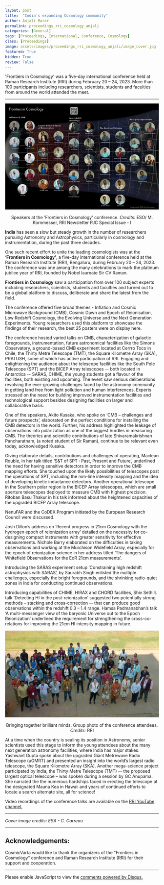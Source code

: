 ```yaml
---
layout: post
title:  "India’s expanding Cosmology community"
author: Anjali Marar
permalink: proceedings_rri_cosmology_anjali
categories: [General]
tags: [Proceedings, International, Conference, Cosmology]
class: [Proceedings]
image: assets/images/proceedings_rri_cosmology_anjali/image_cover.jpg
featured: True
hidden: True
review: False
---
```

>
'Frontiers in Cosmology' was a five-day international conference held at Raman Research Institute (RRI) during February 20 – 24, 2023. More than 100 participants including researchers, scientists, students and faculties from around the world attended the meet.
>
---

<p align="center">
  <img src="../assets/images/proceedings_rri_cosmology_anjali/image1.png">
</p>

<p align = "center">
Speakers at the 'Frontiers in Cosmology' conference. <em>Credits:</em> ESO/ M. Kornmesser, RRI Newsletter PJC Special Issue - I
</p> 

<b>India</b> has seen a slow but steady growth in the number of researchers pursuing Astronomy and Astrophysics, particularly in cosmology and instrumentation, during the past three decades.

One such recent effort to unite the leading cosmologists was at the <b>‘Frontiers in Cosmology’</b>, a five-day international conference held at the Raman Research Institute (RRI), Bengaluru, during February 20 – 24, 2023. The conference was one among the many celebrations to mark the platinum jubilee year of RRI, founded by Nobel laureate Sir CV Raman.

<b>Frontiers in Cosmology</b> saw a participation from over 100 subject experts including researchers, scientists, students and faculties and turned out to be a global platform to discuss, deliberate and share the latest from the field.
 
The conference offered five broad themes - Inflation and Cosmic Microwave Background (CMB), Cosmic Dawn and Epoch of Reionisation, Low Redshift Cosmology, the Evolving Universe and the Next Generation Experiments. Young researchers used this platform to showcase the findings of their research, the best 25 posters were on display here.

The conference hosted varied talks on CMB, characterization of galactic foregrounds, instrumentation, future astronomical facilities like the Simons Observatory, a ground-based CMB experiment located at Cerrro Toco in Chile, the Thirty Metre Telescope (TMT), the Square Kilometre Array (SKA), PRATUSH, some of which has active participation of RRI. Engaging and enlightening the audience about the telescope facilities like the South Pole Telescope (SPT) and the BICEP Array telescopes -- both located in Antarctica -- SARAS, CHIME, the young students got a flavour of the facilities, both existing and upcoming. The event saw serious deliberations revolving the ever-growing challenges faced by the astronomy community in getting land free from light pollution and human interferences. Experts stressed on the need for building improved instrumentation facilities and technological support besides designing facilities on larger and collaborative basis.

One of the speakers, Akito Kusaka, who spoke on ‘CMB – challenges and future prospects’, elaborated on the perfect conditions for installing the CMB detectors in the world. Further, his address highlighted the leakage of observations into polarization as one of the biggest hurdles in measuring CMB. The theories and scientific contributions of late Shivaramakrishnan Pancharatnam, (a noted student of Sir Raman), continue to be relevant even today, acknowledged Kusaka.

Giving elaborate details, contributions and challenges of operating, Maclean Rouble, in her talk titled ‘S&T of SPT : Past, Present and Future’, underlined the need for having sensitive detectors in order to improve the CMB mapping efforts. She touched upon the likely possibilities of telescopes post the operations of SPT, including the mm-line intensity mapping and the idea of developing kinetic inductance detectors. Another operational telescope in the Southern polar region is the BICEP Array telescopes, which are small aperture telescopes deployed to measure CMB with highest precision. Ritoban Basu Thakur in his talk informed about the heightened capacities of the upgraded BICEP Array telescope.
 
NenuFAR and the CoDEX Program initiated by the European Research Council were discussed.

Josh Dillon’s address on ‘Recent progress in 21cm Cosmology with the hydrogen epoch of reionization array’ detailed on the necessity for co-designing compact instruments with greater sensitivity for effective measurements. Nichole Barry elaborated on the difficulties in taking observations and working at the Murchison Widefield Array, especially for the epoch of reionization science in her address titled ‘The dangers of Whitefield Observations for the EoR 21cm measurements’.

Introducing the SARAS experiment setup ‘Constraining high redshift astrophysics with SARAS’, by Saurabh Singh enlisted the multiple challenges, especially the bright foregrounds, and the shrinking radio-quiet zones in India for conducting continued observations.

Introducing capabilities of CHIME, HIRAX and CHORD facilities, Shiv Sethi’s talk ‘Detecting HI in the post-reionizaiton’ suggested two potentially strong methods – stacking and cross-correction -- that can produce good observations within the redshift 0.3 – 1.4 range. Hamsa Padmanabhan’s talk ‘A multi-messenger view of the baryonic Universe out to the Epoch Reionization’ underlined the requirement for strengthening the cross-co-relations for improving the 21cm HI intensity mapping in future.

<p align="center">
  <img src="../assets/images/proceedings_rri_cosmology_anjali/image2.JPG">
</p>

<p align = "center">
Bringing together brilliant minds. Group photo of the conference attendees. <em>Credits:</em> RRI
</p> 

At a time when the country is sealing its position in Astronomy, senior scientists used this stage to inform the young attendees about the many next generation astronomy facilities, where India has major stakes. Yashwant Gupta spoke about the upgraded Giant Metrewave Radio Telescope (uGMRT) and presented an insight into the world’s largest radio telescope, the Square Kilometre Array (SKA). Another mega-science project participated by India, the Thirty Metre Telescope (TMT) -- the proposed largest optical telescope – was spoken during a session by GC Anupama. She narrated the the numerous hardships faced in erecting the telescope at the designated Mauna Kea in Hawaii and years of continued efforts to locate a search alternate site, all for science!

Video recordings of the conference talks are available on the <a href="https://www.youtube.com/playlist?list=PLOT8qUzmOGqovk12OtW3lBM7yEe759dyp" target="_blank"> RRI YouTube channel.</a>

---

<i>Cover image credits: ESA - C. Carreau</i>

---

## Acknowledgements:

CosmicVarta would like to thank the organizers of the "Frontiers in Cosmology" conference and Raman Research Institute (RRI) for their support and cooperation.

---

<div id="disqus_thread"></div>
<script>
    /**
    *  RECOMMENDED CONFIGURATION VARIABLES: EDIT AND UNCOMMENT THE SECTION BELOW TO INSERT DYNAMIC VALUES FROM YOUR PLATFORM OR CMS.
    *  LEARN WHY DEFINING THESE VARIABLES IS IMPORTANT: https://disqus.com/admin/universalcode/#configuration-variables    */
    /*
    var disqus_config = function () {
    this.page.url = PAGE_URL;  // Replace PAGE_URL with your page's canonical URL variable
    this.page.identifier = PAGE_IDENTIFIER; // Replace PAGE_IDENTIFIER with your page's unique identifier variable
    };
    */
    (function() { // DON'T EDIT BELOW THIS LINE
    var d = document, s = d.createElement('script');
    s.src = 'https://cosmicvarta-in.disqus.com/embed.js';
    s.setAttribute('data-timestamp', +new Date());
    (d.head || d.body).appendChild(s);
    })();
</script>
<noscript>Please enable JavaScript to view the <a href="https://disqus.com/?ref_noscript">comments powered by Disqus.</a></noscript>
